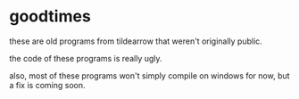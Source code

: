 # goodtimes
these are old programs from tildearrow that weren't originally public.

the code of these programs is really ugly.

also, most of these programs won't simply compile on windows for now, but a fix is coming soon.
